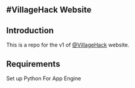 #VillageHack Website
------------------


## Introduction

This is a repo for the v1 of  [@VillageHack](http://gdayskenya14.appspot.com/) website.

## Requirements
Set up Python For App Engine
